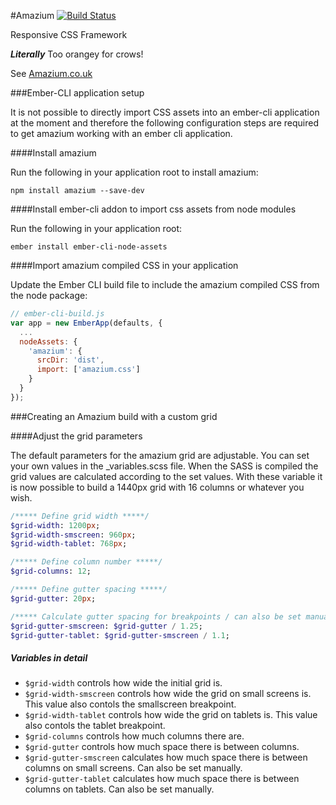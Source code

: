 #Amazium [![Build Status](https://travis-ci.org/OwlyStuff/amazium.svg?branch=master)](https://travis-ci.org/OwlyStuff/amazium)

Responsive CSS Framework

__*Literally*__ Too orangey for crows!

See [Amazium.co.uk](http://www.amazium.co.uk)


###Ember-CLI application setup

It is not possible to directly import CSS assets into an ember-cli application at the moment and therefore the following configuration steps are required to get amazium working with an ember cli application.

####Install amazium

Run the following in your application root to install amazium:

```
npm install amazium --save-dev
```

####Install ember-cli addon to import css assets from node modules

Run the following in your application root:

```
ember install ember-cli-node-assets
```

####Import amazium compiled CSS in your application

Update the Ember CLI build file to include the amazium compiled CSS from the node package:

```javascript
// ember-cli-build.js
var app = new EmberApp(defaults, {
  ...
  nodeAssets: {
    'amazium': {
      srcDir: 'dist',
      import: ['amazium.css']
    }
  }
});
```

###Creating an Amazium build with a custom grid

####Adjust the grid parameters

The default parameters for the amazium grid are adjustable. You can set your own values in the _variables.scss file. When the SASS is compiled the grid values are calculated according to the set values. With these variable it is now possible to build a 1440px grid with 16 columns or whatever you wish.

```sass
/***** Define grid width *****/
$grid-width: 1200px;
$grid-width-smscreen: 960px;
$grid-width-tablet: 768px;

/***** Define column number *****/
$grid-columns: 12;

/***** Define gutter spacing *****/
$grid-gutter: 20px;

/***** Calculate gutter spacing for breakpoints / can also be set manually *****/
$grid-gutter-smscreen: $grid-gutter / 1.25;
$grid-gutter-tablet: $grid-gutter-smscreen / 1.1;
```

##### Variables in detail

* `$grid-width` controls how wide the initial grid is.
* `$grid-width-smscreen` controls how wide the grid on small screens is. This value also contols the smallscreen breakpoint.
* `$grid-width-tablet` controls how wide the grid on tablets is. This value also contols the tablet breakpoint.
* `$grid-columns` controls how much columns there are.
* `$grid-gutter` controls how much space there is between columns.
* `$grid-gutter-smscreen` calculates how much space there is between columns on small screens. Can also be set manually.
* `$grid-gutter-tablet` calculates how much space there is between columns on tablets. Can also be set manually.
